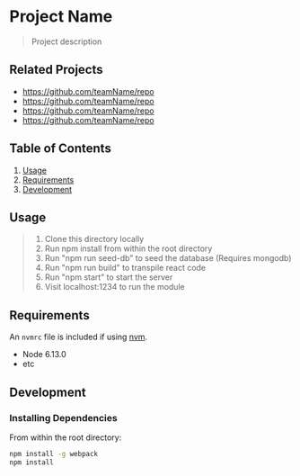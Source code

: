 # Project Name

> Project description

## Related Projects

  - https://github.com/teamName/repo
  - https://github.com/teamName/repo
  - https://github.com/teamName/repo
  - https://github.com/teamName/repo

## Table of Contents

1. [Usage](#Usage)
1. [Requirements](#requirements)
1. [Development](#development)

## Usage

> 1. Clone this directory locally
> 2. Run npm install from within the root directory
> 3. Run "npm run seed-db" to seed the database (Requires mongodb)
> 4. Run "npm run build" to transpile react code
> 5. Run "npm start" to start the server
> 6. Visit localhost:1234 to run the module

## Requirements

An `nvmrc` file is included if using [nvm](https://github.com/creationix/nvm).

- Node 6.13.0
- etc

## Development

### Installing Dependencies

From within the root directory:

```sh
npm install -g webpack
npm install
```
